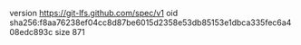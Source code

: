 version https://git-lfs.github.com/spec/v1
oid sha256:f8aa76238ef04cc8d87be6015d2358e53db85153e1dbca335fec6a408edc893c
size 871
